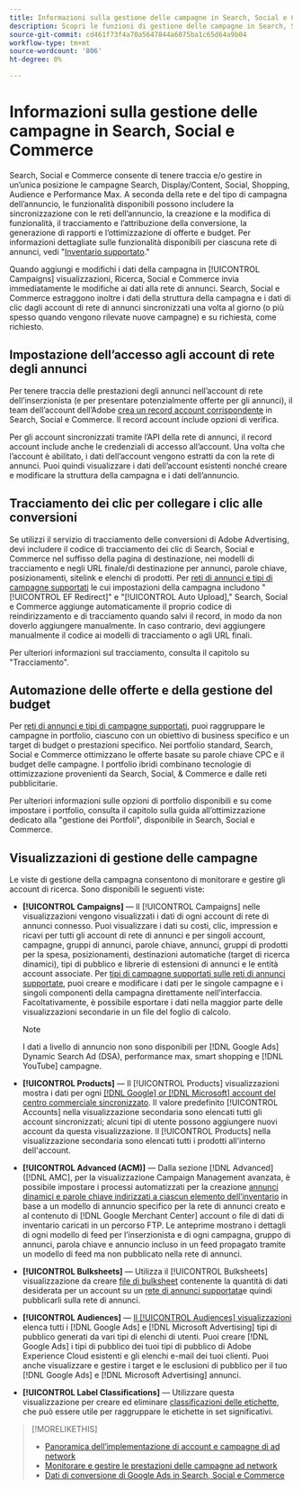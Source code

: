 ```yaml
---
title: Informazioni sulla gestione delle campagne in Search, Social e Commerce
description: Scopri le funzioni di gestione delle campagne in Search, Social e Commerce.
source-git-commit: cd461f73f4a70a5647844a6075ba1c65d64a9b04
workflow-type: tm+mt
source-wordcount: '806'
ht-degree: 0%

---
```


# Informazioni sulla gestione delle campagne in Search, Social e Commerce

Search, Social e Commerce consente di tenere traccia e/o gestire in un’unica posizione le campagne Search, Display/Content, Social, Shopping, Audience e Performance Max. A seconda della rete e del tipo di campagna dell’annuncio, le funzionalità disponibili possono includere la sincronizzazione con le reti dell’annuncio, la creazione e la modifica di funzionalità, il tracciamento e l’attribuzione della conversione, la generazione di rapporti e l’ottimizzazione di offerte e budget. Per informazioni dettagliate sulle funzionalità disponibili per ciascuna rete di annunci, vedi &quot;[Inventario supportato](/help/search-social-commerce/introduction/supported-inventory.md).&quot;

Quando aggiungi e modifichi i dati della campagna in [!UICONTROL Campaigns] visualizzazioni, Ricerca, Social e Commerce invia immediatamente le modifiche ai dati alla rete di annunci. Search, Social e Commerce estraggono inoltre i dati della struttura della campagna e i dati di clic dagli account di rete di annunci sincronizzati una volta al giorno (o più spesso quando vengono rilevate nuove campagne) e su richiesta, come richiesto.

## Impostazione dell’accesso agli account di rete degli annunci

Per tenere traccia delle prestazioni degli annunci nell’account di rete dell’inserzionista (e per presentare potenzialmente offerte per gli annunci), il team dell’account dell’Adobe [crea un record account corrispondente](/help/search-social-commerce/campaign-management/accounts/ad-network-account-manage.md) in Search, Social e Commerce. Il record account include opzioni di verifica.

Per gli account sincronizzati tramite l’API della rete di annunci, il record account include anche le credenziali di accesso all’account. Una volta che l’account è abilitato, i dati dell’account vengono estratti da con la rete di annunci. Puoi quindi visualizzare i dati dell’account esistenti nonché creare e modificare la struttura della campagna e i dati dell’annuncio.

## Tracciamento dei clic per collegare i clic alle conversioni

Se utilizzi il servizio di tracciamento delle conversioni di Adobe Advertising, devi includere il codice di tracciamento dei clic di Search, Social e Commerce nel suffisso della pagina di destinazione, nei modelli di tracciamento e negli URL finale/di destinazione per annunci, parole chiave, posizionamenti, sitelink e elenchi di prodotti. Per [reti di annunci e tipi di campagne supportati](/help/search-social-commerce/introduction/supported-inventory.md) le cui impostazioni della campagna includono &quot;[!UICONTROL EF Redirect]&quot; e &quot;[!UICONTROL Auto Upload],&quot; Search, Social e Commerce aggiunge automaticamente il proprio codice di reindirizzamento e di tracciamento quando salvi il record, in modo da non doverlo aggiungere manualmente. In caso contrario, devi aggiungere manualmente il codice ai modelli di tracciamento o agli URL finali.

Per ulteriori informazioni sul tracciamento, consulta il capitolo su &quot;Tracciamento&quot;.

## Automazione delle offerte e della gestione del budget

Per [reti di annunci e tipi di campagne supportati](/help/search-social-commerce/introduction/supported-inventory.md), puoi raggruppare le campagne in portfolio, ciascuno con un obiettivo di business specifico e un target di budget o prestazioni specifico. Nei portfolio standard, Search, Social e Commerce ottimizzano le offerte basate su parole chiave CPC e il budget delle campagne. I portfolio ibridi combinano tecnologie di ottimizzazione provenienti da Search, Social, &amp; Commerce e dalle reti pubblicitarie.

Per ulteriori informazioni sulle opzioni di portfolio disponibili e su come impostare i portfolio, consulta il capitolo sulla guida all’ottimizzazione dedicato alla &quot;gestione dei Portfoli&quot;, disponibile in Search, Social e Commerce.<!-- verify convention for referencing Optimization Guide here -->

## Visualizzazioni di gestione delle campagne

Le viste di gestione della campagna consentono di monitorare e gestire gli account di ricerca. Sono disponibili le seguenti viste:

* **[!UICONTROL Campaigns]** — Il [!UICONTROL Campaigns] nelle visualizzazioni vengono visualizzati i dati di ogni account di rete di annunci connesso. Puoi visualizzare i dati su costi, clic, impression e ricavi per tutti gli account di rete di annunci e per singoli account, campagne, gruppi di annunci, parole chiave, annunci, gruppi di prodotti per la spesa, posizionamenti, destinazioni automatiche (target di ricerca dinamici), tipi di pubblico e librerie di estensioni di annunci e le entità account associate. Per [tipi di campagne supportati sulle reti di annunci supportate](/help/search-social-commerce/introduction/supported-inventory.md), puoi creare e modificare i dati per le singole campagne e i singoli componenti della campagna direttamente nell’interfaccia. Facoltativamente, è possibile esportare i dati nella maggior parte delle visualizzazioni secondarie in un file del foglio di calcolo.

   >[!NOTE]
   >
   >I dati a livello di annuncio non sono disponibili per [!DNL Google Ads] Dynamic Search Ad (DSA), performance max, smart shopping e [!DNL YouTube] campagne.

* **[!UICONTROL Products]** — Il [!UICONTROL Products] visualizzazioni mostra i dati per ogni [[!DNL Google] or [!DNL Microsoft] account del centro commerciale sincronizzato](/help/search-social-commerce/campaign-management/accounts/merchant-account-manage.md). Il valore predefinito [!UICONTROL Accounts] nella visualizzazione secondaria sono elencati tutti gli account sincronizzati; alcuni tipi di utente possono aggiungere nuovi account da questa visualizzazione. Il [!UICONTROL Products] nella visualizzazione secondaria sono elencati tutti i prodotti all&#39;interno dell&#39;account.

* **[!UICONTROL Advanced (ACM)]** — Dalla sezione [!DNL Advanced] ([!DNL AMC], per la visualizzazione Campaign Management avanzata, è possibile impostare i processi automatizzati per la creazione [annunci dinamici e parole chiave indirizzati a ciascun elemento dell’inventario](/help/search-social-commerce/campaign-management/inventory-feeds/inventory-feeds-about.md) in base a un modello di annuncio specifico per la rete di annunci creato e al contenuto di [!DNL Google Merchant Center] account o file di dati di inventario caricati in un percorso FTP. Le anteprime mostrano i dettagli di ogni modello di feed per l’inserzionista e di ogni campagna, gruppo di annunci, parola chiave e annuncio incluso in un feed propagato tramite un modello di feed ma non pubblicato nella rete di annunci.

* **[!UICONTROL Bulksheets]** — Utilizza il [!UICONTROL Bulksheets] visualizzazione da creare [file di bulksheet](/help/search-social-commerce/campaign-management/bulksheets/bulksheet-about.md) contenente la quantità di dati desiderata per un account su un [rete di annunci supportata](/help/search-social-commerce/introduction/supported-inventory.md)e quindi pubblicarli sulla rete di annunci.

* **[!UICONTROL Audiences]** — [Il [!UICONTROL Audiences] visualizzazioni](/help/search-social-commerce/campaign-management/campaigns/audience-about.md) elenca tutti i [!DNL Google Ads] e [!DNL Microsoft Advertising] tipi di pubblico generati da vari tipi di elenchi di utenti. Puoi creare [!DNL Google Ads] i tipi di pubblico dei tuoi tipi di pubblico di Adobe Experience Cloud esistenti e gli elenchi e-mail dei tuoi clienti. Puoi anche visualizzare e gestire i target e le esclusioni di pubblico per il tuo [!DNL Google Ads] e [!DNL Microsoft Advertising] annunci.

* **[!UICONTROL Label Classifications]** — Utilizzare questa visualizzazione per creare ed eliminare [classificazioni delle etichette](/help/search-social-commerce/campaign-management/label-classifications/classification-about.md), che può essere utile per raggruppare le etichette in set significativi.

>[!MORELIKETHIS]
>
>* [Panoramica dell’implementazione di account e campagne di ad network](campaign-implemention-overview.md)
>* [Monitorare e gestire le prestazioni delle campagne ad network](monitor-performance-campaigns.md)
>* [Dati di conversione di Google Ads in Search, Social e Commerce](google-conversion-data.md)

